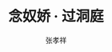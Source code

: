 ---
title: 念奴娇 · 过洞庭
layout: accumulation
content: )洞庭青草，近中秋，更无一点风色。玉鉴琼田三万顷，着我扁舟一叶。素月分辉，明河共影，表里俱澄澈。悠然心会，妙处难与君说。|)应念岭海经年，孤光自照，肝肺皆冰雪。短发萧骚襟袖冷，稳泛沧浪空阔。尽挹西江，细斟北斗，万象为宾客。扣舷独啸，不知今夕何夕！
essence: 
    - 尽挹西江，细斟北斗，|万象为宾客。
    - 扣舷独啸，|不知今夕何夕！
author: 张孝祥
period: 南宋
source: 《念奴娇·过洞庭》
---